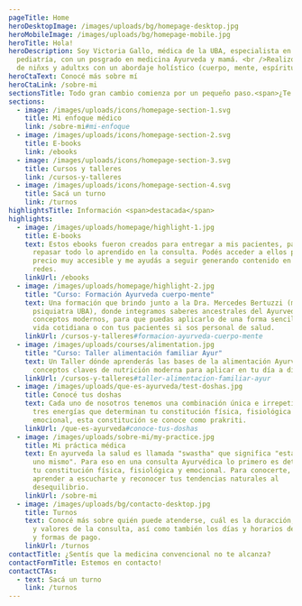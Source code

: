 ```yaml
---
pageTitle: Home
heroDesktopImage: /images/uploads/bg/homepage-desktop.jpg
heroMobileImage: /images/uploads/bg/homepage-mobile.jpg
heroTitle: Hola!
heroDescription: Soy Victoria Gallo, médica de la UBA, especialista en
  pediatría, con un posgrado en medicina Ayurveda y mamá. <br />Realizo atención
  de niñxs y adultxs con un abordaje holístico (cuerpo, mente, espíritu).
heroCtaText: Conocé más sobre mí
heroCtaLink: /sobre-mi
sectionsTitle: Todo gran cambio comienza por un pequeño paso.<span>¿Te animás?</span>
sections:
  - image: /images/uploads/icons/homepage-section-1.svg
    title: Mi enfoque médico
    link: /sobre-mi#mi-enfoque
  - image: /images/uploads/icons/homepage-section-2.svg
    title: E-books
    link: /ebooks
  - image: /images/uploads/icons/homepage-section-3.svg
    title: Cursos y talleres
    link: /cursos-y-talleres
  - image: /images/uploads/icons/homepage-section-4.svg
    title: Sacá un turno
    link: /turnos
highlightsTitle: Información <span>destacada</span>
highlights:
  - image: /images/uploads/homepage/highlight-1.jpg
    title: E-books
    text: Estos ebooks fueron creados para entregar a mis pacientes, para que puedan
      repasar todo lo aprendido en la consulta. Podés acceder a ellos por un
      precio muy accesible y me ayudás a seguir generando contenido en las
      redes.
    linkUrl: /ebooks
  - image: /images/uploads/homepage/highlight-2.jpg
    title: "Curso: Formación Ayurveda cuerpo-mente"
    text: Una formación que brindo junto a la Dra. Mercedes Bertuzzi (médica
      psiquiatra UBA), donde integramos saberes ancestrales del Ayurveda con
      conceptos modernos, para que puedas aplicarlo de una forma sencilla en tu
      vida cotidiana o con tus pacientes si sos personal de salud.
    linkUrl: /cursos-y-talleres#formacion-ayurveda-cuerpo-mente
  - image: /images/uploads/courses/alimentation.jpg
    title: "Curso: Taller alimentación familiar Ayur"
    text: Un Taller dónde aprenderás las bases de la alimentación Ayurvédica y
      conceptos claves de nutrición moderna para aplicar en tu día a día.
    linkUrl: /cursos-y-talleres#taller-alimentacion-familiar-ayur
  - image: /images/uploads/que-es-ayurveda/test-doshas.jpg
    title: Conocé tus doshas
    text: Cada uno de nosotros tenemos una combinación única e irrepetible de estas
      tres energías que determinan tu constitución física, fisiológica y
      emocional, esta constitución se conoce como prakriti.
    linkUrl: /que-es-ayurveda#conoce-tus-doshas
  - image: /images/uploads/sobre-mi/my-practice.jpg
    title: Mi práctica médica
    text: En ayurveda la salud es llamada "swastha" que significa "establecido en
      uno mismo". Para eso en una consulta Ayurvédica lo primero es determinar
      tu constitución física, fisiológica y emocional. Para conocerte, para
      aprender a escucharte y reconocer tus tendencias naturales al
      desequilibrio.
    linkUrl: /sobre-mi
  - image: /images/uploads/bg/contacto-desktop.jpg
    title: Turnos
    text: Conocé más sobre quién puede atenderse, cuál es la duracción, modalidades
      y valores de la consulta, así como también los días y horarios de atención
      y formas de pago.
    linkUrl: /turnos
contactTitle: ¿Sentís que la medicina convencional no te alcanza?
contactFormTitle: Estemos en contacto!
contactCTAs:
  - text: Sacá un turno
    link: /turnos
---
```

